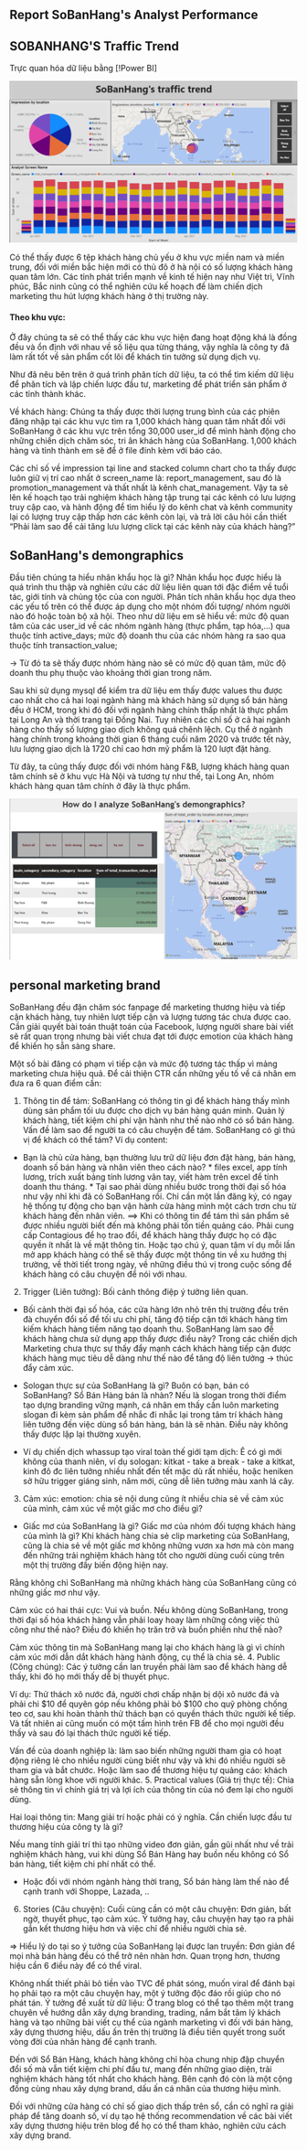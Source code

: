 ## Report SoBanHang's Analyst Performance

## SOBANHANG'S Traffic Trend

Trực quan hóa dữ liệu bằng [!Power BI]

<img src="https://github.com/Quan-Thi-Thanh-Hoa/Funda_Python/blob/20ed60b1896ee9a43106a6e2d0e5850a6f5d3de8/Screenshot%202022-10-29%20152547.png">

Có thể thấy được 6 tệp khách hàng chủ yếu ở khu vực miền nam và miền trung, đối với miền bắc hiện mới có thủ đô ở hà nội có số lượng khách hàng quan tâm lớn. Các tỉnh phát triển mạnh về kinh tế hiện nay như Việt trì, Vĩnh phúc, Bắc ninh cũng có thể nghiên cứu kế hoạch để làm chiến dịch marketing thu hút lượng khách hàng ở thị trường này.

#### Theo khu vực: 

Ở đây chúng ta sẽ có thể thấy các khu vực hiện đang hoạt động khá là đồng đều và ổn định với nhau về số liệu qua từng tháng, vậy nghĩa là công ty đã làm rất tốt về sản phẩm cốt lõi để khách tin tưởng sử dụng dịch vụ. 

Như đã nêu bên trên ở quá trình phân tích dữ liệu, ta có thể tìm kiếm dữ liệu để phân tích và lập chiến lược đầu tư, marketing để phát triển sản phẩm ở các tỉnh thành khác. 

Về khách hàng: Chúng ta thấy được thời lượng trung bình của các phiên đăng nhập tại các khu vực tìm ra 1,000 khách hàng quan tâm nhất đối với SoBanHang ở các khu vực trên tổng 30,000 user_id để mình hành động cho những chiến dịch chăm sóc, tri ân khách hàng của SoBanHang. 1,000 khách hàng và tỉnh thành em sẽ để ở file đính kèm với báo cáo.

Các chỉ số về impression tại line and stacked column chart cho ta thấy được luôn giữ vị trí cao nhất ở screen_name là: report_management, sau đó là promotion_management và thất nhất là kênh chat_management. Vậy ta sẽ lên kế hoạch tạo trải nghiệm khách hàng tập trung tại các kênh có lưu lượng truy cập cao, và hành động để tìm hiểu lý do kênh chat và kênh community lại có lượng truy cập thấp hơn các kênh còn lại, và trả lời câu hỏi cần thiết “Phải làm sao để cải tăng lưu lượng click tại các kênh này của khách hàng?”

## SoBanHang's demongraphics

Đầu tiên chúng ta hiểu nhân khẩu học là gì?
Nhân khẩu học được hiểu là quá trình thu thập và nghiên cứu các dữ liệu liên quan tới đặc điểm về tuổi tác, giới tính và chủng tộc của con người.
Phân tích nhân khẩu học dựa theo các yếu tố trên có thể được áp dụng cho một nhóm đối tượng/ nhóm người nào đó hoặc toàn bộ xã hội.
Theo như dữ liệu em sẽ hiểu về:
mức độ quan tâm của các user_id về các nhóm ngành hàng (thực phẩm, tạp hóa,…) qua thuộc tính active_days; 
mức độ doanh thu của các nhóm hàng ra sao qua thuộc tính transaction_value;

-> Từ đó ta sẽ thấy được nhóm hàng nào sẽ có mức độ quan tâm, mức độ doanh thu phụ thuộc vào khoảng thời gian trong năm.

Sau khi sử dụng mysql để kiểm tra dữ liệu em thấy được values thu được cao nhất cho cả hai loại ngành hàng mà khách hàng sử dụng sổ bán hàng đều ở HCM, trong khi đó đối với ngành hàng chính thấp nhất là thực phẩm tại Long An và thời trang tại Đồng Nai. 
Tuy nhiên các chỉ số ở cả hai ngành hàng cho thấy số lượng giao dịch không quá chênh lệch. Cụ thể ở ngành hàng chính trong khoảng thời gian 6 tháng cuối năm 2020 và trước tết này, lưu lượng giao dịch là 1720 chỉ cao hơn mỹ phẩm là 120 lượt đặt hàng. 

Từ đây, ta cũng thấy được đối với nhóm hàng F&B, lượng khách hàng quan tâm chính sẽ ở khu vực Hà Nội và tương tự như thế, tại Long An, nhóm khách hàng quan tâm chính ở đây là thực phẩm.


<img src="https://github.com/Quan-Thi-Thanh-Hoa/Funda_Python/blob/20ed60b1896ee9a43106a6e2d0e5850a6f5d3de8/Screenshot%202022-10-29%20152829.png">

## personal marketing brand
SoBanHang đều đặn chăm sóc fanpage để marketing thương hiệu và tiếp cận khách hàng, tuy nhiên lượt tiếp cận và lượng tương tác chưa được cao.
Cần giải quyết bài toán thuật toán của Facebook, lượng người share bài viết sẽ rất quan trọng nhưng bài viết chưa đạt tới được emotion của khách hàng để khiến họ sẵn sàng share.

Một số bài đăng có phạm vi tiếp cận và mức độ tương tác thấp vì mảng marketing chưa hiệu quả. Để cải thiện CTR cần những yếu tố về cá nhân em đưa ra 6 quan điểm cần:

1. Thông tin để tám: SoBanHang có thông tin gì để khách hàng thấy mình dùng sản phẩm tối ưu được cho dịch vụ bán hàng quán mình. Quản lý khách hàng, tiết kiệm chi phí vận hành như thế nào nhờ có sổ bán hàng. Vấn đề làm sao để người ta có câu chuyện để tám. SoBanHang có gì thú vị để khách có thể tám?
Ví dụ content:
+ Bạn là chủ cửa hàng, bạn thường lưu trữ dữ liệu đơn đặt hàng, bán hàng, doanh số bán hàng và nhân viên theo cách nào?
           * files excel, app tính lương, trích xuất bảng tính lương vân tay, viết hàm trên excel để tính doanh thu tháng.
           * Tại sao phải dùng nhiều bước trong thời đại số hóa như vậy nhỉ khi đã có SoBanHang rồi. Chỉ cần một lần đăng ký, có ngay hệ thống tự động cho bạn vận hành cửa hàng mình một cách trơn chu từ khách hàng đến nhân viên.
==> Khi có thông tin để tám thì sản phẩm sẽ được nhiều người biết đến mà không phải tốn tiền quảng cáo. Phải cung cấp Contagious để họ trao đổi, để khách hàng thấy được họ có đặc quyền ít nhất là về mặt thông tin. Hoặc tạo chú ý, quan tâm ví dụ mỗi lần mở app khách hàng có thể sẽ thấy được một thông tin về xu hướng thị trường, về thời tiết trong ngày, về những điều thú vị trong cuộc sống để khách hàng có câu chuyện để nói với nhau.
2. Trigger (Liên tưởng): Bối cảnh thông điệp ý tưởng liên quan. 

- Bối cảnh thời đại số hóa, các cửa hàng lớn nhỏ trên thị trường đều trên đà chuyển đổi số để tối ưu chi phí, tăng độ tiếp cận tới khách hàng tìm kiếm khách hàng tiềm năng tạo doanh thu. SoBanHang làm sao để khách hàng chưa sử dụng app thấy được điều này? Trong các chiến dịch Marketing chưa thực sự thấy đẩy mạnh cách khách hàng tiếp cận được khách hàng mục tiêu dễ dàng như thế nào để tăng độ liên tưởng -> thúc đẩy cảm xúc.

- Sologan thực sự của SoBanHang là gì? Buôn có bạn, bán có SoBanHang? Sổ Bán Hàng bán là nhàn? Nếu là slogan trong thời điểm tạo dựng branding vững mạnh, cá nhân em thấy cần luôn marketing slogan đi kèm sản phẩm để nhắc đi nhắc lại trong tâm trí khách hàng liên tưởng đến việc dùng sổ bán hàng, bán là sẽ nhàn. Điều này không thấy được lặp lại thường xuyên.

- Ví dụ chiến dịch whassup tạo viral toàn thế giới tạm dịch: Ê có gì mới không của thanh niên, ví dụ sologan: kitkat - take a break - take a kitkat, kinh đô đc liên tưởng nhiều nhất đến tết mặc dù rất nhiều, hoặc heniken sở hữu trigger giáng sinh, năm mới, cũng dễ liên tưởng màu xanh lá cây.
3. Cảm xúc: emotion: chia sẻ nội dung cũng ít nhiều chia sẻ về cảm xúc của mình, cảm xúc về một giấc mơ cho điều gì?

- Giấc mơ của SoBanHang là gì? Giấc mơ của nhóm đối tượng khách hàng của mình là gì? Khi khách hàng chia sẻ clip marketing của SoBanHang, cũng là chia sẻ về một giấc mơ không những vươn xa hơn mà còn mang đến những trải nghiệm khách hàng tốt cho người dùng cuối cùng trên một thị trường đầy biến động hiện nay.

Rằng không chỉ SoBanHang mà những khách hàng của SoBanHang cũng có những giấc mơ như vậy.

Cảm xúc có hai thái cực: Vui và buồn. Nếu không dùng SoBanHang, trong thời đại số hóa khách hàng vẫn phải loay hoay làm những công việc thủ công như thế nào? Điều đó khiến họ trăn trở và buồn phiền như thế nào? 

Cảm xúc thông tin mà SoBanHang mang lại cho khách hàng là gì vì chính cảm xúc mới dẫn dắt khách hàng hành động, cụ thể là chia sẻ.
4. Public (Công chúng): Các ý tưởng cần lan truyền phải làm sao để khách hàng dễ thấy, khi đó họ mới thấy dễ bị thuyết phục. 

Ví dụ: Thử thách xô nước đá, người chơi chấp nhận bị dội xô nước đá và phải chi $10 để quyên góp nếu không phải bỏ $100 cho quỹ phòng chống teo cơ, sau khi hoàn thành thử thách bạn có quyền thách thức người kế tiếp. Và tất nhiên ai cũng muốn có một tấm hình trên FB để cho mọi người đều thấy và sau đó lại thách thức người kế tiếp. 

Vấn đề của doanh nghiệp là: làm sao biến những người tham gia có hoạt động riêng lẻ cho nhiều người cùng biết như vậy và khi đó nhiều người sẽ tham gia và bắt chước. Hoặc làm sao để thương hiệu tự quảng cáo: khách hàng sẵn lòng khoe với người khác.
5. Practical values (Giá trị thực tế): Chia sẻ thông tin vì chính giá trị và lợi ích của thông tin của nó đem lại cho người dùng. 

Hai loại thông tin: Mang giải trí hoặc phải có ý nghĩa. Cần chiến lược đầu tư thương hiệu của công ty là gì? 

Nếu mang tính giải trí thì tạo những video đơn giản, gần gũi nhất như về trải nghiệm khách hàng, vui khi dùng Sổ Bán Hàng hay buồn nếu không có Sổ bán hàng, tiết kiệm chi phí nhất có thể. 

- Hoặc đối với nhóm ngành hàng thời trang, Sổ bán hàng làm thế nào để cạnh tranh với Shoppe, Lazada, ..
6. Stories (Câu chuyện): Cuối cùng cần có một câu chuyện: Đơn giản, bất ngờ, thuyết phục, tạo cảm xúc. Ý tưởng hay, câu chuyện hay tạo ra phải gắn kết thương hiệu hơn và việc chỉ để nhiều người chia sẻ. 

=> Hiểu lý do tại so ý tưởng của SoBanHang lại được lan truyền: Đơn giản để mọi nhà bán hàng đều có thể trở nên nhàn hơn. Quan trọng hơn, thương hiệu cần 6 điều này để có thể viral.

Không nhất thiết phải bỏ tiền vào TVC để phát sóng, muốn viral để đánh bại họ phải tạo ra một câu chuyện hay, một ý tưởng độc đáo rồi giúp cho nó phát tán.
Ý tưởng đề xuất từ dữ liệu: Ở trang blog có thể tạo thêm một trang chuyên về hướng dẫn xây dựng branding, trading, nắm bắt tâm lý khách hàng và tạo những bài viết cụ thể của ngành marketing vì đối với bán hàng, xây dựng thương hiệu, dấu ấn trên thị trường là điều tiên quyết trong suốt vòng đời của nhãn hàng để cạnh tranh.

Đến với Sổ Bán Hàng, khách hàng không chỉ hòa chung nhịp đập chuyển đổi số mà vẫn tiết kiệm chi phí đầu tư, mang đến những giao diện, trải nghiệm khách hàng tốt nhất cho khách hàng. Bên cạnh đó còn là một cộng đồng cùng nhau xây dựng brand, dấu ấn cá nhân của thương hiệu mình.

Đối với những cửa hàng có chỉ số giao dịch thấp trên sổ, cần có nghĩ ra giải pháp để tăng doanh số, ví dụ tạo hệ thống recommendation về các bài viết xây dựng thương hiệu trên blog để họ có thể tham khảo, nghiên cứu cách xây dựng brand. 
